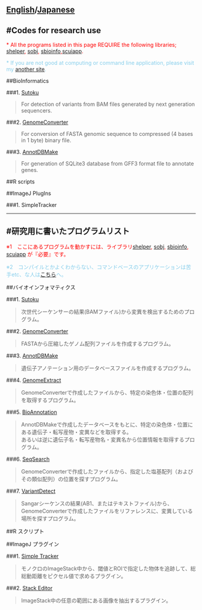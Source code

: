 [English](#Codes-for-research-use)/[Japanese](#研究用に書いたプログラムリスト)
---
  
  
#Codes for research use
---
<span style="color:red;">* All the programs listed in this page REQUIRE the following libraries; [shelper](), [sobj](https://), [sbioinfo](https://),[scuiapp](https://). </span>

<span style="color:skyblue;">* If you are not good at computing or command line application, please visit my [another site](https://). </span>

##BioInformatics


###1.   [Sutoku](https://github.com/YujiSue/Sutoku)


> For detection of variants from BAM files generated by next generation sequencers.


###2.   [GenomeConverter](https://)

> For conversion of FASTA genomic sequence to compressed (4 bases in 1 byte) binary file.


###3.   [AnnotDBMake](https://)

> For generation of SQLite3 database from GFF3 format file to annotate genes.




##R scripts


##ImageJ PlugIns


###1.   SimpleTracker


---

#研究用に書いたプログラムリスト  
---
<span style="color:red;">※1　ここにあるプログラムを動かすには、ライブラリ[shelper](https://), [sobj](https://), [sbioinfo](https://), [scuiapp](https://) が『必要』です。</span>

<span style="color:skyblue;">※2　コンパイルとかよくわからない、コマンドベースのアプリケーションは苦手etc、な人は[こちら](https://)へ。</span>


##バイオインフォマティクス


###1.   [Sutoku](https://github.com/YujiSue/Sutoku)


> 次世代シーケンサーの結果(BAMファイル)から変異を検出するためのプログラム。


###2.   [GenomeConverter](https://)

> FASTAから圧縮したゲノム配列ファイルを作成するプログラム。


###3.   [AnnotDBMake](https://)

> 遺伝子アノテーション用のデータベースファイルを作成するプログラム。


###4.   [GenomeExtract](https://)

> GenomeConverterで作成したファイルから、特定の染色体・位置の配列を取得するプログラム。


###5.   [BioAnnotation](https://)

> AnnotDBMakeで作成したデータベースをもとに、特定の染色体・位置にある遺伝子・転写産物・変異などを取得する。  
あるいは逆に遺伝子名・転写産物名・変異名から位置情報を取得するプログラム。


###6.   [SeqSearch](https://)

> GenomeConverterで作成したファイルから、指定した塩基配列（およびその類似配列）の位置を探すプログラム。


###7.   [VariantDetect](https://)


> Sangarシーケンスの結果(AB1、またはテキストファイル)から、GenomeConverterで作成したファイルをリファレンスに、変異している場所を探すプログラム。


##R スクリプト


##ImageJ プラグイン


###1.   [Simple Tracker](https://)

> モノクロのImageStack中から、閾値とROIで指定した物体を追跡して、総総動距離をピクセル値で求めるプラグイン。

###2.   [Stack Editor](https://)

> ImageStack中の任意の範囲にある画像を抽出するプラグイン。
